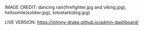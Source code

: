 IMAGE CREDIT: dancing rain(firefighter.jpg and viking.jpg), hellosmile(soldier.jpg), totostark(dog.jpg)

LIVE VERSION: https://johnny-drake.github.io/admin-dashboard/